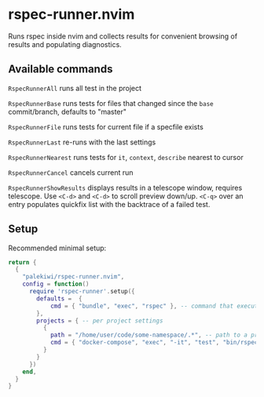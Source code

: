 # rspec-runner.nvim

Runs rspec inside nvim and collects results for convenient browsing of results and populating diagnostics.

## Available commands
`RspecRunnerAll`  runs all test in the project

`RspecRunnerBase` runs tests for files that changed since the `base` commit/branch, defaults to "master"

`RspecRunnerFile` runs tests for current file if a specfile exists

`RspecRunnerLast` re-runs with the last settings

`RspecRunnerNearest` runs tests for `it`, `context`, `describe` nearest to cursor

`RspecRunnerCancel` cancels current run

`RspecRunnerShowResults` displays results in a telescope window, requires telescope. Use `<C-d>` and `<C-d>` to scroll preview down/up. `<C-q>` over an entry populates quickfix list with the backtrace of a failed test.

## Setup
Recommended minimal setup:

```lua
return {
  {
    "palekiwi/rspec-runner.nvim",
    config = function()
      require 'rspec-runner'.setup({
        defaults =  {
            cmd = { "bundle", "exec", "rspec" }, -- command that executes rspec
        },
        projects = { -- per project settings
          {
            path = "/home/user/code/some-namespace/.*", -- path to a project, must be a lua pattern
            cmd = { "docker-compose", "exec", "-it", "test", "bin/rspec" }, -- command
          }
        }
      })
    end,
  }
}
```
